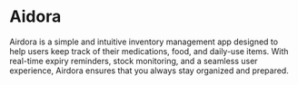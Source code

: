 # Aidora
Airdora is a simple and intuitive inventory management app designed to help users keep track of their medications, food, and daily-use items. With real-time expiry reminders, stock monitoring, and a seamless user experience, Airdora ensures that you always stay organized and prepared.
